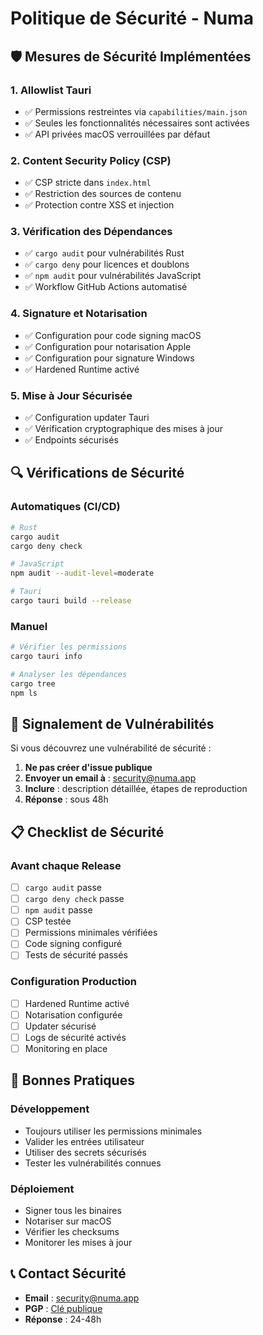 # Politique de Sécurité - Numa

## 🛡️ Mesures de Sécurité Implémentées

### 1. **Allowlist Tauri**

- ✅ Permissions restreintes via `capabilities/main.json`
- ✅ Seules les fonctionnalités nécessaires sont activées
- ✅ API privées macOS verrouillées par défaut

### 2. **Content Security Policy (CSP)**

- ✅ CSP stricte dans `index.html`
- ✅ Restriction des sources de contenu
- ✅ Protection contre XSS et injection

### 3. **Vérification des Dépendances**

- ✅ `cargo audit` pour vulnérabilités Rust
- ✅ `cargo deny` pour licences et doublons
- ✅ `npm audit` pour vulnérabilités JavaScript
- ✅ Workflow GitHub Actions automatisé

### 4. **Signature et Notarisation**

- ✅ Configuration pour code signing macOS
- ✅ Configuration pour notarisation Apple
- ✅ Configuration pour signature Windows
- ✅ Hardened Runtime activé

### 5. **Mise à Jour Sécurisée**

- ✅ Configuration updater Tauri
- ✅ Vérification cryptographique des mises à jour
- ✅ Endpoints sécurisés

## 🔍 Vérifications de Sécurité

### Automatiques (CI/CD)

```bash
# Rust
cargo audit
cargo deny check

# JavaScript
npm audit --audit-level=moderate

# Tauri
cargo tauri build --release
```

### Manuel

```bash
# Vérifier les permissions
cargo tauri info

# Analyser les dépendances
cargo tree
npm ls
```

## 🚨 Signalement de Vulnérabilités

Si vous découvrez une vulnérabilité de sécurité :

1. **Ne pas créer d'issue publique**
2. **Envoyer un email à** : security@numa.app
3. **Inclure** : description détaillée, étapes de reproduction
4. **Réponse** : sous 48h

## 📋 Checklist de Sécurité

### Avant chaque Release

- [ ] `cargo audit` passe
- [ ] `cargo deny check` passe
- [ ] `npm audit` passe
- [ ] CSP testée
- [ ] Permissions minimales vérifiées
- [ ] Code signing configuré
- [ ] Tests de sécurité passés

### Configuration Production

- [ ] Hardened Runtime activé
- [ ] Notarisation configurée
- [ ] Updater sécurisé
- [ ] Logs de sécurité activés
- [ ] Monitoring en place

## 🔐 Bonnes Pratiques

### Développement

- Toujours utiliser les permissions minimales
- Valider les entrées utilisateur
- Utiliser des secrets sécurisés
- Tester les vulnérabilités connues

### Déploiement

- Signer tous les binaires
- Notariser sur macOS
- Vérifier les checksums
- Monitorer les mises à jour

## 📞 Contact Sécurité

- **Email** : security@numa.app
- **PGP** : [Clé publique](https://numa.app/security.asc)
- **Réponse** : 24-48h
